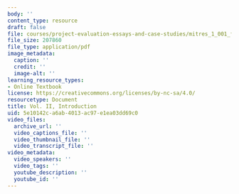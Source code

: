 ```yaml
---
body: ''
content_type: resource
draft: false
file: courses/project-evaluation-essays-and-case-studies/mitres_1_001_f23_vol2_intro.pdf
file_size: 207860
file_type: application/pdf
image_metadata:
  caption: ''
  credit: ''
  image-alt: ''
learning_resource_types:
- Online Textbook
license: https://creativecommons.org/licenses/by-nc-sa/4.0/
resourcetype: Document
title: Vol. II, Introduction
uid: 5e10142c-a6ab-4013-ac97-e1ea03dd69c0
video_files:
  archive_url: ''
  video_captions_file: ''
  video_thumbnail_file: ''
  video_transcript_file: ''
video_metadata:
  video_speakers: ''
  video_tags: ''
  youtube_description: ''
  youtube_id: ''
---
```

